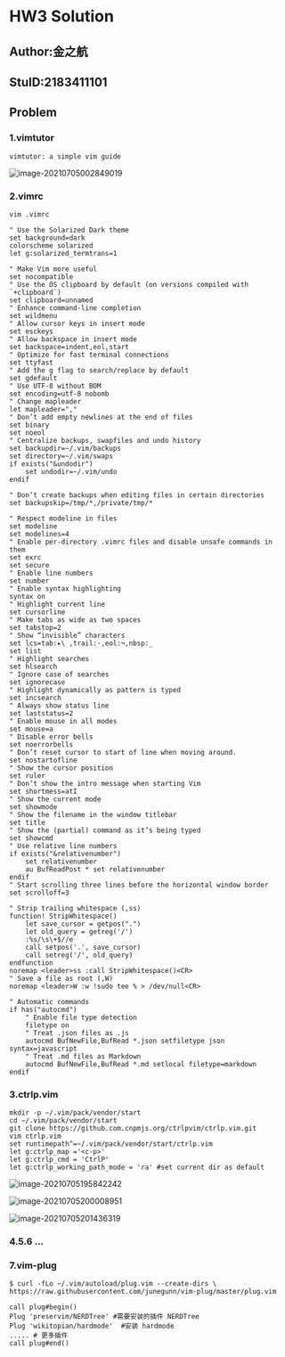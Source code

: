 # HW3 Solution

## Author:金之航

## StuID:2183411101



## Problem

### 1.vimtutor

```
vimtutor: a simple vim guide
```

![image-20210705002849019](C:\Users\jin0805\AppData\Roaming\Typora\typora-user-images\image-20210705002849019.png)



### 2.vimrc

```shell
vim .vimrc

" Use the Solarized Dark theme
set background=dark
colorscheme solarized
let g:solarized_termtrans=1

" Make Vim more useful
set nocompatible
" Use the OS clipboard by default (on versions compiled with `+clipboard`)
set clipboard=unnamed
" Enhance command-line completion
set wildmenu
" Allow cursor keys in insert mode
set esckeys
" Allow backspace in insert mode
set backspace=indent,eol,start
" Optimize for fast terminal connections
set ttyfast
" Add the g flag to search/replace by default
set gdefault
" Use UTF-8 without BOM
set encoding=utf-8 nobomb
" Change mapleader
let mapleader=","
" Don’t add empty newlines at the end of files
set binary
set noeol
" Centralize backups, swapfiles and undo history
set backupdir=~/.vim/backups
set directory=~/.vim/swaps
if exists("&undodir")
	set undodir=~/.vim/undo
endif

" Don’t create backups when editing files in certain directories
set backupskip=/tmp/*,/private/tmp/*

" Respect modeline in files
set modeline
set modelines=4
" Enable per-directory .vimrc files and disable unsafe commands in them
set exrc
set secure
" Enable line numbers
set number
" Enable syntax highlighting
syntax on
" Highlight current line
set cursorline
" Make tabs as wide as two spaces
set tabstop=2
" Show “invisible” characters
set lcs=tab:▸\ ,trail:·,eol:¬,nbsp:_
set list
" Highlight searches
set hlsearch
" Ignore case of searches
set ignorecase
" Highlight dynamically as pattern is typed
set incsearch
" Always show status line
set laststatus=2
" Enable mouse in all modes
set mouse=a
" Disable error bells
set noerrorbells
" Don’t reset cursor to start of line when moving around.
set nostartofline
" Show the cursor position
set ruler
" Don’t show the intro message when starting Vim
set shortmess=atI
" Show the current mode
set showmode
" Show the filename in the window titlebar
set title
" Show the (partial) command as it’s being typed
set showcmd
" Use relative line numbers
if exists("&relativenumber")
	set relativenumber
	au BufReadPost * set relativenumber
endif
" Start scrolling three lines before the horizontal window border
set scrolloff=3

" Strip trailing whitespace (,ss)
function! StripWhitespace()
	let save_cursor = getpos(".")
	let old_query = getreg('/')
	:%s/\s\+$//e
	call setpos('.', save_cursor)
	call setreg('/', old_query)
endfunction
noremap <leader>ss :call StripWhitespace()<CR>
" Save a file as root (,W)
noremap <leader>W :w !sudo tee % > /dev/null<CR>

" Automatic commands
if has("autocmd")
	" Enable file type detection
	filetype on
	" Treat .json files as .js
	autocmd BufNewFile,BufRead *.json setfiletype json syntax=javascript
	" Treat .md files as Markdown
	autocmd BufNewFile,BufRead *.md setlocal filetype=markdown
endif
```



### 3.ctrlp.vim  

```shell
mkdir -p ∼/.vim/pack/vendor/start
cd ∼/.vim/pack/vendor/start
git clone https://github.com.cnpmjs.org/ctrlpvim/ctrlp.vim.git
vim ctrlp.vim
set runtimepath^=~/.vim/pack/vendor/start/ctrlp.vim 
let g:ctrlp_map ='<c-p>' 
let g:ctrlp_cmd = 'CtrlP'
let g:ctrlp_working_path_mode = 'ra' #set current dir as default
```

![image-20210705195842242](C:\Users\jin0805\AppData\Roaming\Typora\typora-user-images\image-20210705195842242.png)

![image-20210705200008951](C:\Users\jin0805\AppData\Roaming\Typora\typora-user-images\image-20210705200008951.png)

![image-20210705201436319](C:\Users\jin0805\AppData\Roaming\Typora\typora-user-images\image-20210705201436319.png)



### 4.5.6 ...



### 7.vim-plug

```shell
$ curl -fLo ~/.vim/autoload/plug.vim --create-dirs \
https://raw.githubusercontent.com/junegunn/vim-plug/master/plug.vim

call plug#begin()
Plug 'preservim/NERDTree' #需要安装的插件 NERDTree
Plug 'wikitopian/hardmode'  #安装 hardmode
..... # 更多插件
call plug#end()
```





